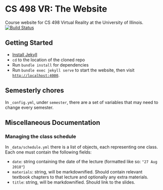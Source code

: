 # CS 498 VR: The Website 

Course website for CS 498 Virtual Reality at the University of Illinois.
[![Build Status](https://travis-ci.org/illinois-cs498vr/illinois-cs498vr.github.io.svg?branch=master)](https://travis-ci.org/illinois-cs498vr/illinois-cs498vr.github.io)

## Getting Started

* [Install Jekyll](https://jekyllrb.com/docs/installation/)
* `cd` to the location of the cloned repo
* Run `bundle install` for dependencies
* Run `bundle exec jekyll serve` to start the website, then visit [`http://localhost:4000`](http://localhost:4000).

## Semesterly chores

In `_config.yml`, under `semester`, there are a set of variables that may need to change every semester. 

## Miscellaneous Documentation

### Managing the class schedule

In `_data/schedule.yml` there is a list of objects, each representing one class. Each one must contain the following fields:

- `date`: string containing the date of the lecture (formatted like so: `"27 Aug 2018"`)
- `materials`: string, will be markdownified. Should contain relevant textbook chapters to that lecture and optionally any 
extra materials.
- `title`: string, will be markdownified. Should link to the slides.